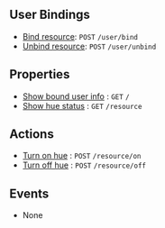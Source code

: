## User Bindings

* [Bind resource](https://github.com/kaist-webeng/testbed-resource-controller/wiki/%5BAPI%5D-bind-resource): `POST` `/user/bind`
* [Unbind resource](https://github.com/kaist-webeng/testbed-resource-controller/wiki/%5BAPI%5D-Unbind-resource): `POST` `/user/unbind`

## Properties

* [Show bound user info](https://github.com/kaist-webeng/testbed-resource-controller/wiki/%5BAPI%5D-Show-bound-user-info) : `GET` `/`
* [Show hue status](https://github.com/kaist-webeng/testbed-resource-controller/wiki/%5BAPI%5D-Show-hue-status) : `GET` `/resource`

## Actions

* [Turn on hue](  ) : `POST` `/resource/on`
* [Turn off hue](  ) : `POST` `/resource/off`

## Events

* None